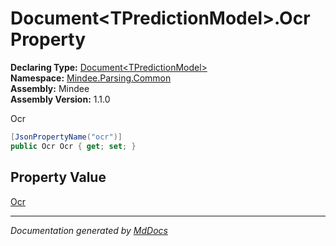 ﻿<!--  
  <auto-generated>   
    The contents of this file were generated by a tool.  
    Changes to this file may be list if the file is regenerated  
  </auto-generated>   
-->

# Document\<TPredictionModel\>.Ocr Property

**Declaring Type:** [Document\<TPredictionModel\>](../index.md)  
**Namespace:** [Mindee.Parsing.Common](../../index.md)  
**Assembly:** Mindee  
**Assembly Version:** 1.1.0

Ocr

```csharp
[JsonPropertyName("ocr")]
public Ocr Ocr { get; set; }
```

## Property Value

[Ocr](../../Ocr/index.md)

___

*Documentation generated by [MdDocs](https://github.com/ap0llo/mddocs)*
